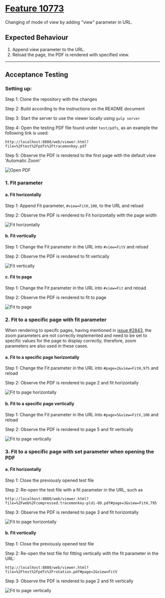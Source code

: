 # [Feature 10773](https://github.com/mozilla/pdf.js/issues/10773)

Changing of mode of view by adding "view" parameter in URL.

## Expected Behaviour
1. Append view parameter to the URL.
2. Reload the page, the PDF is rendered with specified view.

----------------------------------------------------

## Acceptance Testing
### Setting up:

Step 1: Clone the repository with the changes

Step 2: Build according to the instructions on the README document

Step 3: Start the server to use the viewer locally using `gulp server`

Step 4: Open the testing PDF file found under `test/pdfs`, as an example the following link is used:
```
http://localhost:8888/web/viewer.html?file=%2Ftest%2Fpdfs%2Ftracemonkey.pdf
```

Step 5: Observe the PDF is rendered to the first page with the default view 'Automatic Zoom'

![Open PDF](./img/10773_open_pdf.png)

### 1. Fit parameter
#### a. Fit horizontally

Step 1: Append Fit parameter, `#view=FitH,100`, to the URL and reload

Step 2: Observe the PDF is rendered to Fit horizontally with the page width

![Fit horizontally](./img/10773_fitH.png)

#### b. Fit vertically

Step 1: Change the Fit parameter in the URL into `#view=FitV` and reload

Step 2: Observe the PDF is rendered to fit vertically

![Fit vertically](./img/10773_open_pdf.png)

#### c. Fit to page 

Step 1: Change the Fit parameter in the URL into `#view=Fit` and reload

Step 2: Observe the PDF is rendered to fit to page

![Fit to page](./img/10773_fit.png)

### 2. Fit to a specific page with fit parameter

When rendering to specifc pages, having mentioned in [issue #2843](https://github.com/mozilla/pdf.js/issues/2843), the zoom parameters are not correctly implemented and need to be set to specific values for the page to display correctly, therefore, zoom parameters are also used in these cases.

#### a. Fit to a specific page horizontally

Step 1: Change the Fit parameter in the URL into `#page=2&view=FitH,975` and reload

Step 2: Observe the PDF is rendered to page 2 and fit horizontally

![Fit to page horizontally](./img/10773_fitH_795.png)

#### b. Fit to a specific page vertically

Step 1: Change the Fit parameter in the URL into `#page=5&view=FitV,100` and reload

Step 2: Observe the PDF is rendered to page 5 and fit vertically

![Fit to page vertically](./img/10773_fitV_100.png)

### 3. Fit to a specific page with set parameter when opening the PDF

#### a. Fit horizontally

Step 1: Close the previously opened test file

Step 2: Re-open the test file with a fit parameter in the URL, such as
```
http://localhost:8888/web/viewer.html?file=%2Fweb%2Fcompressed.tracemonkey-pldi-09.pdf#page=3&view=FitH,795
```

Step 3: Observe the PDF is rendered to page 3 and fit horizontally

![Fit to page horizontally](./img/10773_fitH_795_page3.png)

#### b. Fit vertically

Step 1: Close the previously opened test file

Step 2: Re-open the test file for fitting vertically with the fit parameter in the URL:
```
http://localhost:8888/web/viewer.html?file=%2Ftest%2Fpdfs%2Frotation.pdf#page=2&view=FitV
```

Step 3: Observe the PDF is rendered to page 2 and fit vertically

![Fit to page vertically](./img/10773_fitV_rotation.png)
